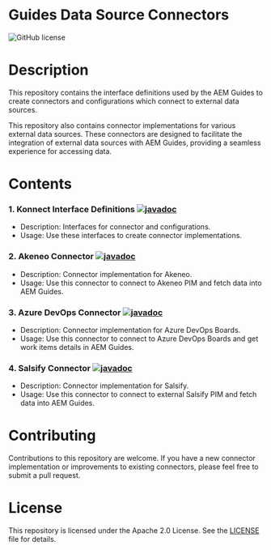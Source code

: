 # Guides Data Source Connectors

![GitHub license](https://img.shields.io/badge/license-Apache%202.0-blue.svg)

# Description
This repository contains the interface definitions used by the AEM Guides to create connectors
and configurations which connect to external data sources.

This repository also contains connector implementations for various external data sources. 
These connectors are designed to facilitate the integration of external data sources with AEM Guides, 
providing a seamless experience for accessing data.


# Contents

### 1. Konnect Interface Definitions [![javadoc](https://javadoc.io/badge2/com.adobe.aem.addon.guides/konnect-definitions/javadoc.svg)](https://javadoc.io/doc/com.adobe.aem.addon.guides/konnect-definitions)

- Description: Interfaces for connector and configurations.
- Usage: Use these interfaces to create connector implementations. 

### 2. Akeneo Connector [![javadoc](https://javadoc.io/badge2/com.adobe.aem.addon.guides/konnect-akeneo/javadoc.svg)](https://javadoc.io/doc/com.adobe.aem.addon.guides/konnect-akeneo)

- Description: Connector implementation for Akeneo.
- Usage: Use this connector to connect to Akeneo PIM and fetch data into AEM Guides.

### 3. Azure DevOps Connector [![javadoc](https://javadoc.io/badge2/com.adobe.aem.addon.guides/konnect-azure-devops/javadoc.svg)](https://javadoc.io/doc/com.adobe.aem.addon.guides/konnect-azure-devops)

- Description: Connector implementation for Azure DevOps Boards.
- Usage: Use this connector to connect to Azure DevOps Boards and get work items details in AEM Guides.

### 4. Salsify Connector [![javadoc](https://javadoc.io/badge2/com.adobe.aem.addon.guides/konnect-salsify/javadoc.svg)](https://javadoc.io/doc/com.adobe.aem.addon.guides/konnect-salsify)

- Description: Connector implementation for Salsify.
- Usage: Use this connector to connect to external Salsify PIM and fetch data into AEM Guides.

# Contributing

Contributions to this repository are welcome. 
If you have a new connector implementation or improvements to existing connectors, please feel free to submit a pull request.

# License

This repository is licensed under the Apache 2.0 License. See the [LICENSE](LICENSE) file for details.
